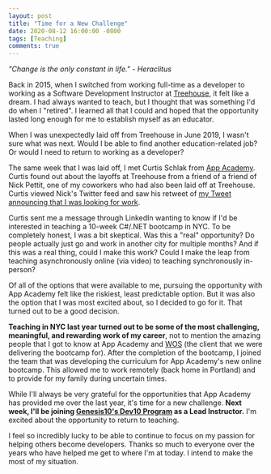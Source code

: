 ```yaml
---
layout: post
title: "Time for a New Challenge"
date: 2020-08-12 16:00:00 -0800
tags: [Teaching]
comments: true
---
```


*"Change is the only constant in life." - Heraclitus*

Back in 2015, when I switched from working full-time as a developer to working as a Software Development Instructor at [Treehouse](https://teamtreehouse.com/), it felt like a dream. I had always wanted to teach, but I thought that was something I'd do when I "retired". I learned all that I could and hoped that the opportunity lasted long enough for me to establish myself as an educator.

When I was unexpectedly laid off from Treehouse in June 2019, I wasn't sure what was next. Would I be able to find another education-related job? Or would I need to return to working as a developer?

The same week that I was laid off, I met Curtis Schlak from [App Academy](https://www.appacademy.io/). Curtis found out about the layoffs at Treehouse from a friend of a friend of Nick Pettit, one of my coworkers who had also been laid off at Treehouse. Curtis viewed Nick's Twitter feed and saw his retweet of [my Tweet announcing that I was looking for work](https://twitter.com/SmashDev/status/1136048927591919616).

Curtis sent me a message through LinkedIn wanting to know if I'd be interested in teaching a 10-week C#/.NET bootcamp in NYC. To be completely honest, I was a bit skeptical. Was this a "real" opportunity? Do people actually just go and work in another city for multiple months? And if this was a real thing, could I make this work? Could I make the leap from teaching asynchronously online (via video) to teaching synchronously in-person?

Of all of the options that were available to me, pursuing the opportunity with App Academy felt like the riskiest, least predictable option. But it was also the option that I was most excited about, so I decided to go for it. That turned out to be a good decision.

**Teaching in NYC last year turned out to be some of the most challenging, meaningful, and rewarding work of my career**, not to mention the amazing people that I got to know at App Academy and [WOS](https://www.wforce.org/) (the client that we were delivering the bootcamp for). After the completion of the bootcamp, I joined the team that was developing the curriculum for App Academy's new online bootcamp. This allowed me to work remotely (back home in Portland) and to provide for my family during uncertain times.

While I'll always be very grateful for the opportunities that App Academy has provided me over the last year, it's time for a new challenge. **Next week, I'll be joining [Genesis10's Dev10 Program](https://www.genesis10.com/dev10-consultants) as a Lead Instructor.** I'm excited about the opportunity to return to teaching.

I feel so incredibly lucky to be able to continue to focus on my passion for helping others become developers. Thanks so much to everyone over the years who have helped me get to where I'm at today. I intend to make the most of my situation.
